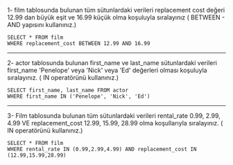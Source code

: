 1- film tablosunda bulunan tüm sütunlardaki verileri replacement cost değeri 12.99 dan büyük eşit ve 16.99 küçük olma koşuluyla sıralayınız ( BETWEEN - AND yapısını kullanınız.)

    SELECT * FROM film 
    WHERE replacement_cost BETWEEN 12.99 AND 16.99

-------------------
2- actor tablosunda bulunan first_name ve last_name sütunlardaki verileri first_name 'Penelope' veya 'Nick' veya 'Ed' değerleri olması koşuluyla sıralayınız. ( IN operatörünü kullanınız.)

    SELECT first_name, last_name FROM actor
    WHERE first_name IN ('Penelope', 'Nick', 'Ed')

-------------------

3- Film tablosunda bulunan tüm sütunlardaki verileri rental_rate 0.99, 2.99, 4.99 VE replacement_cost 12.99, 15.99, 28.99 olma koşullarıyla sıralayınız. ( IN operatörünü kullanınız.)

    SELECT * FROM film 
    WHERE rental_rate IN (0.99,2.99,4.99) AND replacement_cost IN (12.99,15.99,28.99)